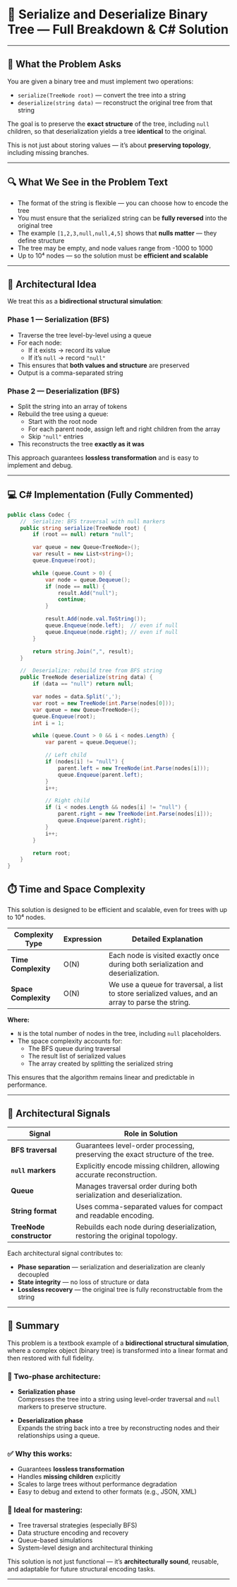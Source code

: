 # 🌳 Serialize and Deserialize Binary Tree — Full Breakdown & C# Solution

---

## 📘 What the Problem Asks

You are given a binary tree and must implement two operations:

- `serialize(TreeNode root)` — convert the tree into a string  
- `deserialize(string data)` — reconstruct the original tree from that string

The goal is to preserve the **exact structure** of the tree, including `null` children, so that deserialization yields a tree **identical** to the original.

This is not just about storing values — it’s about **preserving topology**, including missing branches.

---

## 🔍 What We See in the Problem Text

- The format of the string is flexible — you can choose how to encode the tree  
- You must ensure that the serialized string can be **fully reversed** into the original tree  
- The example `[1,2,3,null,null,4,5]` shows that **nulls matter** — they define structure  
- The tree may be empty, and node values range from -1000 to 1000  
- Up to 10⁴ nodes — so the solution must be **efficient and scalable**

---

## 🧠 Architectural Idea

We treat this as a **bidirectional structural simulation**:

### Phase 1 — Serialization (BFS)
- Traverse the tree level-by-level using a queue  
- For each node:
  - If it exists → record its value  
  - If it’s `null` → record `"null"`  
- This ensures that **both values and structure** are preserved  
- Output is a comma-separated string

### Phase 2 — Deserialization (BFS)
- Split the string into an array of tokens  
- Rebuild the tree using a queue:
  - Start with the root node  
  - For each parent node, assign left and right children from the array  
  - Skip `"null"` entries  
- This reconstructs the tree **exactly as it was**

This approach guarantees **lossless transformation** and is easy to implement and debug.

---

## 💻 C# Implementation (Fully Commented)

```csharp
public class Codec {
    //  Serialize: BFS traversal with null markers
    public string serialize(TreeNode root) {
        if (root == null) return "null";

        var queue = new Queue<TreeNode>();
        var result = new List<string>();
        queue.Enqueue(root);

        while (queue.Count > 0) {
            var node = queue.Dequeue();
            if (node == null) {
                result.Add("null");
                continue;
            }

            result.Add(node.val.ToString());
            queue.Enqueue(node.left);  // even if null
            queue.Enqueue(node.right); // even if null
        }

        return string.Join(",", result);
    }

    //  Deserialize: rebuild tree from BFS string
    public TreeNode deserialize(string data) {
        if (data == "null") return null;

        var nodes = data.Split(',');
        var root = new TreeNode(int.Parse(nodes[0]));
        var queue = new Queue<TreeNode>();
        queue.Enqueue(root);
        int i = 1;

        while (queue.Count > 0 && i < nodes.Length) {
            var parent = queue.Dequeue();

            // Left child
            if (nodes[i] != "null") {
                parent.left = new TreeNode(int.Parse(nodes[i]));
                queue.Enqueue(parent.left);
            }
            i++;

            // Right child
            if (i < nodes.Length && nodes[i] != "null") {
                parent.right = new TreeNode(int.Parse(nodes[i]));
                queue.Enqueue(parent.right);
            }
            i++;
        }

        return root;
    }
}

```


## ⏱️ Time and Space Complexity

This solution is designed to be efficient and scalable, even for trees with up to 10⁴ nodes.

| Complexity Type     | Expression | Detailed Explanation                                                                 |
|---------------------|------------|--------------------------------------------------------------------------------------|
| **Time Complexity** | O(N)       | Each node is visited exactly once during both serialization and deserialization.    |
| **Space Complexity**| O(N)       | We use a queue for traversal, a list to store serialized values, and an array to parse the string. |

**Where:**
- `N` is the total number of nodes in the tree, including `null` placeholders.
- The space complexity accounts for:
  - The BFS queue during traversal
  - The result list of serialized values
  - The array created by splitting the serialized string

This ensures that the algorithm remains linear and predictable in performance.

---

## 🧱 Architectural Signals

| Signal               | Role in Solution                                                                 |
|----------------------|----------------------------------------------------------------------------------|
| **BFS traversal**     | Guarantees level-order processing, preserving the exact structure of the tree. |
| **`null` markers**    | Explicitly encode missing children, allowing accurate reconstruction.           |
| **Queue**             | Manages traversal order during both serialization and deserialization.         |
| **String format**     | Uses comma-separated values for compact and readable encoding.                 |
| **TreeNode constructor** | Rebuilds each node during deserialization, restoring the original topology. |

Each architectural signal contributes to:

- **Phase separation** — serialization and deserialization are cleanly decoupled  
- **State integrity** — no loss of structure or data  
- **Lossless recovery** — the original tree is fully reconstructable from the string

---

## 🧠 Summary

This problem is a textbook example of a **bidirectional structural simulation**, where a complex object (binary tree) is transformed into a linear format and then restored with full fidelity.

### 🔁 Two-phase architecture:

- **Serialization phase**  
  Compresses the tree into a string using level-order traversal and `null` markers to preserve structure.

- **Deserialization phase**  
  Expands the string back into a tree by reconstructing nodes and their relationships using a queue.

### ✅ Why this works:

- Guarantees **lossless transformation**  
- Handles **missing children** explicitly  
- Scales to large trees without performance degradation  
- Easy to debug and extend to other formats (e.g., JSON, XML)

### 🧠 Ideal for mastering:

- Tree traversal strategies (especially BFS)  
- Data structure encoding and recovery  
- Queue-based simulations  
- System-level design and architectural thinking

This solution is not just functional — it’s **architecturally sound**, reusable, and adaptable for future structural encoding tasks.


---

